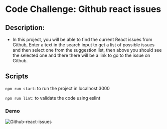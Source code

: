 # Code Challenge: Github react issues

## Description:

- In this project, you will be able to find the current React issues from Github, Enter a text in the search input to get a list of possible issues and then select one from the suggestion list, then above you should see the selected one and there there will be a link to go to the issue on Github.

## Scripts
  
   `npm run start`: to run the project in localhost:3000
   >
   `npm run lint`: to validate the code using eslint

### Demo

![Github-react-issues](https://user-images.githubusercontent.com/5242411/95221770-6a62b800-07bd-11eb-869b-0bf9d5f8785c.gif)
